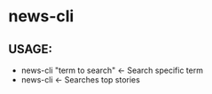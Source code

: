 # news-cli
## USAGE: 
- news-cli "term to search" <- Search specific term
- news-cli <- Searches top stories
